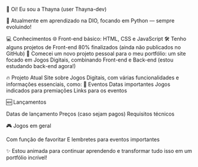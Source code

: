 👋 Oi! Eu sou a Thayna (user Thayna-dev)

🚀 Atualmente em aprendizado na DIO, focando em Python — sempre evoluindo!

💻 Conhecimentos
🌐 Front-end básico: HTML, CSS e JavaScript
🛠️ Tenho alguns projetos de Front-end 80% finalizados (ainda não publicados no GitHub)
🎯 Comecei um novo projeto pessoal para o meu portfólio: um site focado em Jogos Digitais, combinando Front-end e Back-end (estou estudando back-end agora!)

🔥 Projeto Atual
Site sobre Jogos Digitais, com várias funcionalidades e informações essenciais, como:
📅 Eventos
Datas importantes
Jogos indicados para premiações
Links para os eventos

🆕 Lançamentos

Datas de lançamento
Preços (caso sejam pagos)
Requisitos técnicos

🎮 Jogos em geral

Com função de favoritar
E lembretes para eventos importantes

✨ Estou animada para continuar aprendendo e transformar tudo isso em um portfólio incrível!
